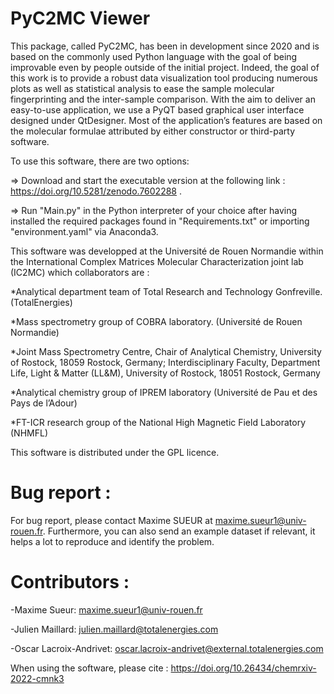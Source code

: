 # PyC2MC Viewer
This package, called PyC2MC, has been in development since 2020 and is based on the commonly used Python language with the goal of being
improvable even by people outside of the initial project. Indeed, the goal of this work is to provide a robust data visualization tool producing
numerous plots as well as statistical analysis to ease the sample molecular fingerprinting and the inter-sample comparison. With the aim to deliver
an easy-to-use application, we use a PyQT based graphical user interface designed under QtDesigner. Most of the application’s features are based on
the molecular formulae attributed by either constructor or third-party software.

To use this software, there are two options:

=> Download and start the executable version at the following link : https://doi.org/10.5281/zenodo.7602288
 .

=> Run "Main.py" in the Python interpreter of your choice after having installed the required packages found in "Requirements.txt" or importing "environment.yaml" via Anaconda3.

This software was developped at the Université de Rouen Normandie within the International Complex Matrices Molecular Characterization joint
lab (IC2MC) which collaborators are :

*Analytical department team of Total Research and Technology Gonfreville. (TotalEnergies)

*Mass spectrometry group of COBRA laboratory. (Université de Rouen Normandie)

*Joint Mass Spectrometry Centre, Chair of Analytical Chemistry, University of Rostock, 18059 Rostock, Germany; Interdisciplinary Faculty, Department Life, Light & Matter (LL&M), University of Rostock, 18051 Rostock, Germany

*Analytical chemistry group of IPREM laboratory (Université de Pau et des Pays de l’Adour)

*FT-ICR research group of the National High Magnetic Field Laboratory (NHMFL)

This software is distributed under the GPL licence.

# Bug report :

For bug report, please contact Maxime SUEUR at maxime.sueur1@univ-rouen.fr. Furthermore, you can also send an example dataset if relevant, it helps a lot to reproduce and identify the problem.

# Contributors :

-Maxime Sueur: maxime.sueur1@univ-rouen.fr

-Julien Maillard: julien.maillard@totalenergies.com

-Oscar Lacroix-Andrivet: oscar.lacroix-andrivet@external.totalenergies.com



When using the software, please cite : https://doi.org/10.26434/chemrxiv-2022-cmnk3
